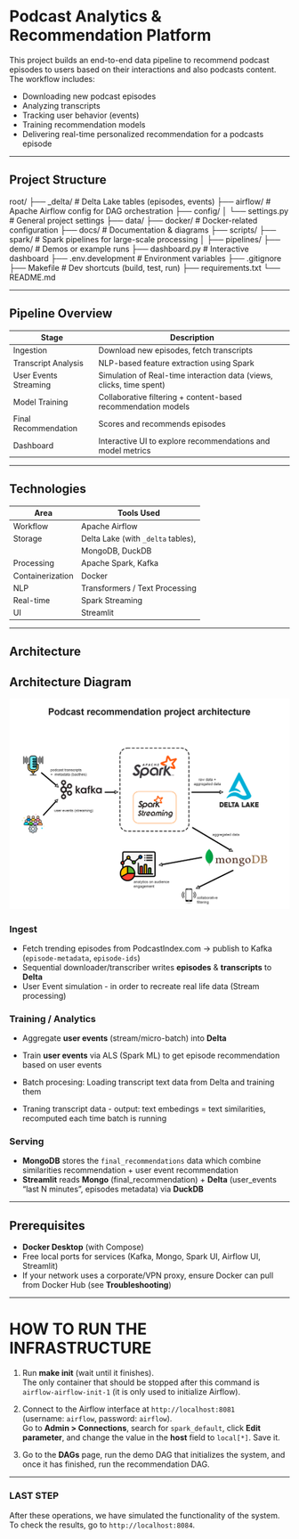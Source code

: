 # Podcast Analytics & Recommendation Platform

This project builds an end-to-end data pipeline to recommend podcast episodes to users based on their interactions and also podcasts content. The workflow includes:

- Downloading new podcast episodes
- Analyzing transcripts
- Tracking user behavior (events)
- Training recommendation models
- Delivering real-time personalized recommendation for a podcasts episode

---
## Project Structure

root/
├── _delta/ # Delta Lake tables (episodes, events)
├── airflow/ # Apache Airflow config for DAG orchestration
├── config/
│ └── settings.py # General project settings
├── data/
├── docker/ # Docker-related configuration
├── docs/ # Documentation & diagrams
├── scripts/
├── spark/ # Spark pipelines for large-scale processing
│ ├── pipelines/
├── demo/ # Demos or example runs
├── dashboard.py # Interactive dashboard
├── .env.development # Environment variables
├── .gitignore
├── Makefile # Dev shortcuts (build, test, run)
├── requirements.txt
└── README.md

---

## Pipeline Overview

| Stage                        | Description                                                                |
|------------------------------|----------------------------------------------------------------------------|
|  Ingestion                   | Download new episodes, fetch transcripts                                   |
|  Transcript Analysis         | NLP-based feature extraction using Spark                                   |
|  User Events Streaming       | Simulation of Real-time interaction data (views, clicks, time spent)       |
|  Model Training              | Collaborative filtering + content-based recommendation models              |
|  Final Recommendation        | Scores and recommends episodes                                             |
|  Dashboard                   | Interactive UI to explore recommendations and model metrics                |

---
##  Technologies

| Area            | Tools Used                           |
|-----------------|--------------------------------------|
| Workflow        | Apache Airflow                       |
| Storage         | Delta Lake (with `_delta` tables),   |
|                 | MongoDB, DuckDB                      |
| Processing      | Apache Spark, Kafka                  |
| Containerization| Docker                               |
| NLP             | Transformers / Text Processing       |
| Real-time       | Spark Streaming                      |
| UI              | Streamlit                            |

---

## Architecture

## Architecture Diagram

![Architecture Diagram](./docs/project_architecture.png)

### Ingest

* Fetch trending episodes from PodcastIndex.com → publish to Kafka (`episode-metadata`, `episode-ids`)
* Sequential downloader/transcriber writes **episodes** & **transcripts** to **Delta**
* User Event simulation - in order to recreate real life data (Stream processing)

### Training / Analytics

* Aggregate **user events** (stream/micro-batch) into **Delta**
* Train **user events** via ALS (Spark ML) to get episode recommendation based on user events

* Batch procesing: Loading transcript text data from Delta and training them 
* Traning transcript data - output: text embedings = text similarities, recomputed each time batch is running 


### Serving

* **MongoDB** stores the `final_recommendations` data which combine similarities recommendation + user event recommendation
* **Streamlit** reads **Mongo** (final_recommendation) + **Delta** (user_events “last N minutes”, episodes metadata) via **DuckDB**


---

## Prerequisites

* **Docker Desktop** (with Compose)
* Free local ports for services (Kafka, Mongo, Spark UI, Airflow UI, Streamlit)
* If your network uses a corporate/VPN proxy, ensure Docker can pull from Docker Hub (see **Troubleshooting**)

---
# HOW TO RUN THE INFRASTRUCTURE

1. Run **make init** (wait until it finishes).  
   The only container that should be stopped after this command is `airflow-airflow-init-1` (it is only used to initialize Airflow).  

2. Connect to the Airflow interface at `http://localhost:8081`  
   (username: `airflow`, password: `airflow`).  
   Go to **Admin > Connections**, search for `spark_default`, click **Edit parameter**, and change the value in the **host** field to `local[*]`. Save it.  

3. Go to the **DAGs** page, run the demo DAG that initializes the system, and once it has finished, run the recommendation DAG.  

---

### LAST STEP  
After these operations, we have simulated the functionality of the system.  
To check the results, go to `http://localhost:8084`.  

